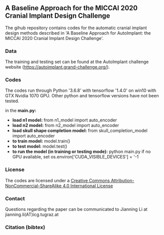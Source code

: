 ## A Baseline Approach for the MICCAI 2020 Cranial Implant Design Challenge

The gihub repository contains codes for the automatic cranial implant design methods described in 'A Baseline Approach for AutoImplant: the MICCAI 2020 Cranial Implant Design Challenge'.
### Data
The training and testing set can be found at the AutoImplant challenge website (https://autoimplant.grand-challenge.org/). 
### Codes
The codes run through Python '3.6.8' with tensorflow '1.4.0' on win10 with GTX Nvidia 1070 GPU. Other python and tensorflow versions have not been tested.

in the **main.py:**

* **load n1 model:** from n1_model import auto_encoder   
* **load n2 model:** from n2_model import auto_encoder
* **load skull shape completion model:** from skull_completion_model import auto_encoder
* **to train model:**  model.train()
* **to test model:**   model.test()
* **to run the model (in training or testing mode):** python main.py
if no GPU available, set os.environ['CUDA_VISIBLE_DEVICES'] = '-1



### License
The codes are licensed under a [Creative Commons Attribution-NonCommercial-ShareAlike 4.0 International License](https://github.com/Jianningli/autoimplant/blob/master/LICENSE)

### Contact
Questions regarding the paper can be communicated to Jianning Li at jianning.li(AT)icg.tugraz.at
### Citation (bibtex)



